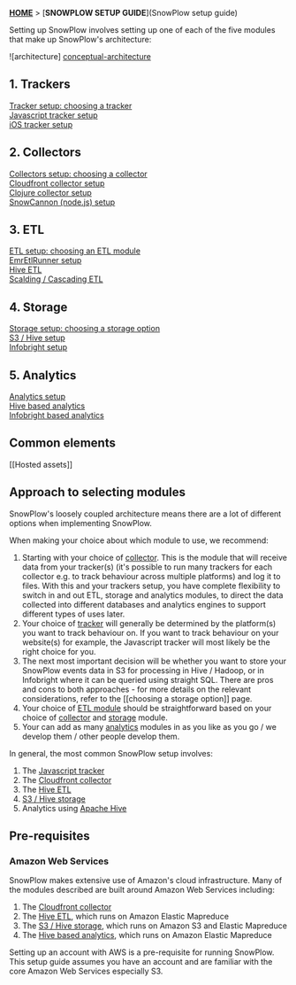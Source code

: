 [**HOME**](Home) > [**SNOWPLOW SETUP GUIDE**](SnowPlow setup guide)

Setting up SnowPlow involves setting up one of each of the five modules that make up SnowPlow's architecture:

![architecture] [conceptual-architecture]

## 1. Trackers
[Tracker setup: choosing a tracker](choosing-a-tracker)  
[Javascript tracker setup](javascript-tracker-setup)  
[iOS tracker setup](ios-tracker-setup)  

## 2. Collectors
[Collectors setup: choosing a collector](choosing-a-collector)  
[Cloudfront collector setup](setting-up-the-cloudfront-collector)  
[Clojure collector setup](setting-up-the-clojure-collector)  
[SnowCannon (node.js) setup](snowcannon-setup-guide)  

## 3. ETL
[ETL setup: choosing an ETL module](choosing-an-etl-module)  
[EmrEtlRunner setup](EmrEtlRunner-setup)  
[Hive ETL](hive-etl-setup)  
[Scalding / Cascading ETL](scalding-etl-setup)  

## 4. Storage
[Storage setup: choosing a storage option](choosing-a-storage-module)  
[S3 / Hive setup](s3-hive-storage-setup)  
[Infobright setup](infobright-storage-setup)  

## 5. Analytics
[Analytics setup](analytics-setup)  
[Hive based analytics](hive-analytics-setup)  
[Infobright based analytics](infobright-analytics-setup)  

## Common elements  
[[Hosted assets]]  

## Approach to selecting modules

SnowPlow's loosely coupled architecture means there are a lot of different options when implementing SnowPlow.

When making your choice about which module to use, we recommend:

1. Starting with your choice of [collector](choosing-a-collector). This is the module that will receive data from your tracker(s) (it's possible to run many trackers for each collector e.g. to track behaviour across multiple platforms) and log it to files. With this and your trackers setup, you have complete flexibility to switch in and out ETL, storage and analytics modules, to direct the data collected into different databases and analytics engines to support different types of uses later.
2. Your choice of [tracker](choosing-a-tracker) will generally be determined by the platform(s) you want to track behaviour on. If you want to track behaviour on your website(s) for example, the Javascript tracker will most likely be the right choice for you.
3. The next most important decision will be whether you want to store your SnowPlow events data in S3 for processing in Hive / Hadoop, or in Infobright where it can be queried using straight SQL. There are pros and cons to both approaches - for more details on the relevant considerations, refer to the [[choosing a storage option]] page.
4. Your choice of [ETL module](choosing-an-etl-module) should be straightforward based on your choice of [collector](choosing-a-collector) and [storage](choosing-a-storage-module) module.
5. Your can add as many [analytics](analytics-setup) modules in as you like as you go / we develop them / other people develop them.


In general, the most common SnowPlow setup involves:

1. The [Javascript tracker](javascript-tracker-setup)
2. The [Cloudfront collector](setting-up-the-cloudfront-collector)
3. The [Hive ETL](hive-etl-setup)
4. [S3 / Hive storage](s3-hive-storage-setup)
5. Analytics using [Apache Hive](hive-analytics-setup)


## Pre-requisites

### Amazon Web Services

SnowPlow makes extensive use of Amazon's cloud infrastructure. Many of the modules described are built around Amazon Web Services including:

1. The [Cloudfront collector](setting-up-the-cloudfront-collector)
2. The [Hive ETL](hive-etl-setup), which runs on Amazon Elastic Mapreduce
3. The [S3 / Hive storage](s3-hive-storage-setup), which runs on Amazon S3 and Elastic Mapreduce
4. The [Hive based analytics](hive-analytics-setup), which runs on Amazon Elastic Mapreduce

Setting up an account with AWS is a pre-requisite for running SnowPlow. This setup guide assumes you have an account and are familiar with the core Amazon Web Services especially S3.

[conceptual-architecture]: about-snowplow/images/conceptual-architecture.png